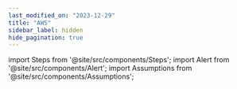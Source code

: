 ```yaml
---
last_modified_on: "2023-12-29"
title: "AWS"
sidebar_label: hidden
hide_pagination: true
---
```


import Steps from '@site/src/components/Steps';
import Alert from '@site/src/components/Alert';
import Assumptions from '@site/src/components/Assumptions';



